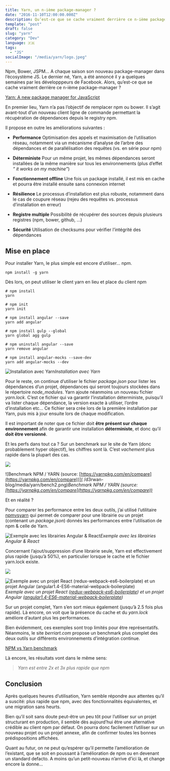 ```yaml
---
title: Yarn, un n-ième package-manager ?
date: "2016-11-10T12:00:00.000Z"
description: Qu’est-ce que se cache vraiment derrière ce n-ième package-manager, annoncé il y a quelques semaines par Facebook
template: "post"
draft: false
slug: "yarn"
category: "Dev"
language: 🇫🇷
tags:
  - "JS"
socialImage: "/media/yarn/logo.jpeg"
---
```


Npm, Bower, JSPM… A chaque saison son nouveau package-manager dans l’écosystème JS. Le dernier né, Yarn, a été annoncé il y a quelques semaines par les développpeurs de Facebook. Alors, qu’est-ce que se cache vraiment derrière ce n-ième package-manager ?

[Yarn: A new package manager for JavaScript](https://code.facebook.com/posts/1840075619545360)

En premier lieu, Yarn n’a pas l’objectif de remplacer npm ou bower. Il s’agit avant-tout d’un nouveau client ligne de commande permettant la récupération de dépendances depuis le registry npm.

Il propose en outre les améliorations suivantes :

* **Performance**
Optimisation des appels et maximisation de l’utilisation réseau, notamment via un mécanisme d’analyse de l’arbre des dépendances et de parallélisation des requêtes (vs. en série pour npm)

* **Déterministe**
Pour un même projet, les mêmes dépendances seront installées de la même manière sur tous les environnements (plus d’effet *“ it works on my machine”*)

* **Fonctionnement offline**
Une fois un package installé, il est mis en cache et pourra être installé ensuite sans connexion internet

* **Résilience** 
Le processus d’installation est plus robuste, notamment dans le cas de coupure réseau (rejeu des requêtes vs. processus d’installation en erreur)

* **Registre multiple**
Possibilité de récupérer des sources depuis plusieurs registres (npm, bower, github, …)

* **Sécurité**
Utilisation de checksums pour vérifier l’intégrité des dépendances

## Mise en place

Pour installer Yarn, le plus simple est encore d’utiliser… npm.

    npm install -g yarn

Dès lors, on peut utiliser le client yarn en lieu et place du client npm

    # npm install
    yarn

    # npm init
    yarn init

    # npm install angular --save
    yarn add angular 

    # npm install gulp --global
    yarn global agg gulp

    # npm uninstall angular --save
    yarn remove angular

    # npm install angular-mocks --save-dev
    yarn add angular-mocks --dev

![Installation avec Yarn](/d3rwan-blog/media/yarn/yarn_loading.gif)*Installation avec Yarn*

Pour le reste, on continue d’utiliser le fichier *package.json* pour lister les dépendances d’un projet, dépendances qui seront toujours stockées dans le répertoire *node_modules*. Yarn ajoute néanmoins un nouveau fichier *yarn.lock*. C’est ce fichier qui va garantir l’installation déterministe, puisqu’il va lister chaque dépendance, la version exacte à utiliser, l’ordre d’installation etc… Ce fichier sera crée lors de la première installation par Yarn, puis mis à jour ensuite lors de chaque modification.

Il est important de noter que ce fichier doit **être présent sur chaque environnement** afin de garantir une installation **déterministe**, et donc qu’il **doit être versionné**.

Et les perfs dans tout ca ? Sur un benchmark sur le site de Yarn (donc probablement hyper objectif), les chiffres sont là. C’est *vachement* plus rapide dans la plupart des cas.

![](/d3rwan-blog/media/yarn/bench.png)

![Benchmark NPM / YARN (source: [https://yarnpkg.com/en/compare](https://yarnpkg.com/en/compare))]( /d3rwan-blog/media/yarn/bench2.png)*Benchmark NPM / YARN (source: [https://yarnpkg.com/en/compare](https://yarnpkg.com/en/compare))*

Et en réalité ?

Pour comparer les performance entre les deux outils, j’ai utilisé l’utilitaire [npmvsyarn](https://www.npmjs.com/package/npmvsyarn) qui permet de comparer pour une librairie ou un projet (contenant un *package.json*) donnés les performances entre l’utilisation de npm & celle de Yarn.

![Exemple avec les librairies Angular & React](/d3rwan-blog/media/yarn/ex.png)*Exemple avec les librairies Angular & React*

Concernant l’ajout/suppression d’une librairie seule, Yarn est effectivement plus rapide (jusqu’à 50%), en particulier lorsque le cache et le fichier yarn.lock existe.

![](/d3rwan-blog/media/yarn/ex2.png)

![Exemple avec un projet React ([redux-webpack-es6-boilerplate](https://github.com/nicksp/redux-webpack-es6-boilerplate)) et un projet Angular ([angular1.4-ES6-material-webpack-boilerplate](https://github.com/shprink/angular1.4-ES6-material-webpack-boilerplate))](/d3rwan-blog/media/yarn/ex3.png)*Exemple avec un projet React ([redux-webpack-es6-boilerplate](https://github.com/nicksp/redux-webpack-es6-boilerplate)) et un projet Angular ([angular1.4-ES6-material-webpack-boilerplate](https://github.com/shprink/angular1.4-ES6-material-webpack-boilerplate))*

Sur un projet complet, Yarn s’en sort mieux également (jusqu’à 2.5 fois plus rapide). Là encore, on voit que la présence du cache et du *yarn.lock* améliore d’autant plus les performances.

Bien évidemment, ces exemples sont trop limités pour être représentatifs. Néanmoins, le site *berriart.com* propose un benchmark plus complet des deux outils sur différents environnements d’intégration continue.

[NPM vs Yarn benchmark](https://www.berriart.com/blog/2016/10/npm-yarn-benchmark/)

Là encore, les résultats vont dans le même sens:
> *Yarn est entre 2x et 3x plus rapide que npm*

## Conclusion

Après quelques heures d’utilisation, Yarn semble répondre aux attentes qu’il a suscité: plus rapide que npm, avec des fonctionnalités équivalentes, et une migration sans heurts.

Bien qu’il soit sans doute peut-être un peu tôt pour l’utiliser sur un projet structurant en production, il semble dès aujourd’hui être une alternative crédible au client npm par défaut. On pourra donc facilement l’utiliser sur un nouveau projet ou un projet annexe, afin de confirmer toutes les bonnes prédispositions affichées.

Quant au futur, on ne peut qu’espérer qu’il permette l’amélioration de l’existant, que se soit en poussant à l’amélioration de npm ou en devenant un standard defacto. A moins qu’un petit-nouveau n’arrive d’ici là, et change encore la donne…
